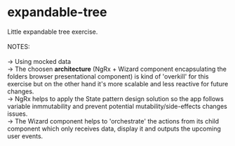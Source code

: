 # expandable-tree
Little expandable tree exercise.
<br><br>
NOTES:
<br>
<br>
-> Using mocked data
<br>
-> The choosen <b>architecture</b> (NgRx + Wizard component encapsulating the folders browser presentational component) is kind of 'overkill' for this exercise but on the other hand it's more scalable and less reactive for future changes.
<br>
-> NgRx helps to apply the State pattern design solution so the app follows variable inmmutability and prevent potential mutability/side-effects changes issues.
<br>
-> The Wizard component helps to 'orchestrate' the actions from its child component which only receives data, display it and outputs the upcoming user events.
